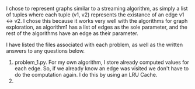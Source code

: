 I chose to represent graphs similar to a streaming algorithm, as simply a list of tuples where each tuple (v1, v2) represents the existance of an edge v1 <-> v2. I chose this because it works very well with the algorithms for graph exploration, as algorithm1 has a list of edges as the sole parameter, and the rest of the algorithms have an edge as their parameter.

I have listed the files associated with each problem, as well as the written answers to any questions below.

1. problem_1.py. For my own algorithm, I store already computed values for each edge. So, if we already know an edge was visited we don't have to do the computation again. I do this by using an LRU Cache.
2. 